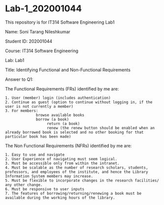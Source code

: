 # Lab-1_202001044
This repository is for IT314 Software Engineering Lab1




Name: Soni Tarang Nileshkumar

Student ID: 202001044

Course: IT314 Software Engineering

Lab: Lab1

Title: Identifying Functional and Non-Functional Requirements





Answer to Q1:


The Functional Requirements (FRs) identified by me are:

    1. User (member) login (includes authentication)
    2. Continue as guest (option to continue without logging in, if the user is not currently a member)
    3. For members:
                  browse available books
                  borrow (a book)
                       return (a book)
                       renew (the renew button should be enabled when an already borrowed book is selected and no other booking for that particular book has been made)









The Non Functional Requirements (NFRs) identified by me are:

    1. Easy to use and navigate
    2. User Experience of navigating must seem logical.
    3. Must be accessible only from within the intranet.
    4. Must be scalable as the number of research scholars, students, professors, and employees of the institute, and hence the Library Information System members may increase.
    5. Must be flexible to incorporate changes in the research facilities/ any other change.
    6. Must be responsive to user inputs
    7. The features of borrowing/returning/renewing a book must be available during the working hours of the library.
    





          





